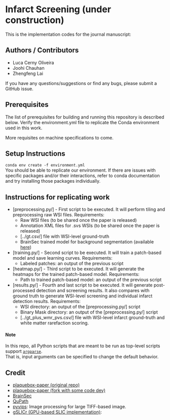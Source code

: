 # Infarct Screening (under construction)
This is the implementation codes for the journal manuscript: 


## Authors / Contributors
* Luca Cerny Oliveira
* Joohi Chauhan
* Zhengfeng Lai

If you have any questions/suggestions or find any bugs,
please submit a GitHub issue.

## Prerequisites
The list of prerequisites for building and running this repository is described
below. Verify the environment.yml file to replicate the Conda environment used in this work.

More requisites on machine specifications to come.

## Setup Instructions
`conda env create -f environment.yml`  
You should be able to replicate our environment. If there are issues with specific packages and/or their interactions, refer to conda documentation and try installing those packages individually.

## Instructions for replicating work
* [preprocessing.py/] - First script to be executed. It will perform tiling and preprocessing raw WSI files. Requirements:
  * Raw WSI files (to be shared once the paper is released)
  * Annotation XML files for .svs WSIs (to be shared once the paper is released)
  * [../gt.csv/] file with WSI-level ground-truth
  * BrainSec trained model for background segmentation (available [here](https://drive.google.com/file/d/1LfK_xfBdqoptYRFPx6qVMXPhfEO3HpBI/view?usp=sharing))
* [training.py/] - Second script to be executed. It will train a patch-based model and save learning curves. Requirements:
  * Labeled patches: an output of the previous script
* [heatmap.py/] - Third script to be executed. It will generate the heatmaps for the trained patch-based model. Requirements:
  * Path to trained patch-based model: an output of the previous script
* [results.py/] - Fourth and last script to be executed. It will generate post-processed detection and screening results. It also compares with ground truth to generate WSI-level screening and individual infarct detection results. Requirements:
  * WSI directory: an output of the [preprocessing.py/] script
  * Binary Mask directory: an output of the [preprocessing.py/] script
  * [../gt_plus_wmr_pvs.csv/] file with WSI-level infarct ground-truth and white matter rarefaction scoring.


#### Note
In this repo, all Python scripts that are meant to be run as top-level scripts
support [`argparse`](https://docs.python.org/3/library/argparse.html).  
That is, input arguments can be specified to change the default behavior.

## Credit
* [plaquebox-paper (original repo)](https://github.com/keiserlab/plaquebox-paper)
* [plaquebox-paper (fork with some code dev)](https://github.com/KolinGuo/plaquebox-paper)
* [BrainSec](https://github.com/ucdrubinet/BrainSec/tree/master)
* [QuPath](https://qupath.github.io/)
* [pyvips](https://libvips.github.io/pyvips/): Image processing for large
TIFF-based image.
* [gSLICr (GPU-based SLIC implementation)](https://github.com/carlren/gSLICr):
